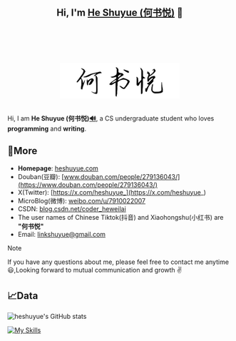 <h2 align="center">
	Hi, I'm <a href="http://heshuyue.com/" target="_blank">He Shuyue (何书悦)</a> 👋<br>
	<a href="http://heshuyue.com/" target="_blank"><img src="https://raw.githubusercontent.com/heshuyue/heshuyue/refs/heads/main/HeShuyue.jpg" height="80px" style="margin-top: 100px; margin-bottom: 10px;"></a>
</h2>

Hi, I am <strong>He Shuyue (何书悦)<a href="http://heshuyue.com/static/The-pronunciation-of-HeShuyue.mp3" target="_blank">🔊</a></strong>, a CS undergraduate student who loves <strong>programming</strong> and <strong>writing</strong>.

## 🔗More

- <strong>Homepage</strong>: [heshuyue.com](http://heshuyue.com)
- Douban(豆瓣): [www.douban.com/people/279136043/](https://www.douban.com/people/279136043/)
- X(Twitter): [https://x.com/heshuyue_](https://x.com/heshuyue_)
- MicroBlog(微博): [weibo.com/u/7910022007](https://weibo.com/u/7910022007)
- CSDN: [blog.csdn.net/coder_heweilai](https://blog.csdn.net/coder_heweilai)
- The user names of Chinese Tiktok(抖音) and Xiaohongshu(小红书) are **"何书悦"**
- Email: [linkshuyue@gmail.com](mailto:linkshuyue@gmail.com)

> [!NOTE]
> If you have any questions about me, please feel free to contact me anytime 😃,Looking forward to mutual communication and growth ✌️

## 📈Data

![heshuyue's GitHub stats](https://github-readme-stats.vercel.app/api?username=heshuyue&show_icons=true&count_private=true&hide_border=true&include_all_commits=true&layout=compact)

[![My Skills](https://skillicons.dev/icons?i=java,c,cpp,python,html,css,js,react,git,linux,windows,idea,eclipse,vscode,md&theme=light)](https://skillicons.dev)
